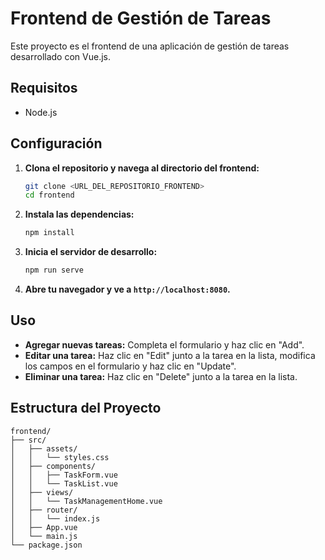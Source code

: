 # Frontend de Gestión de Tareas

Este proyecto es el frontend de una aplicación de gestión de tareas desarrollado con Vue.js.

## Requisitos

- Node.js

## Configuración

1. **Clona el repositorio y navega al directorio del frontend:**

    ```bash
    git clone <URL_DEL_REPOSITORIO_FRONTEND>
    cd frontend
    ```

2. **Instala las dependencias:**

    ```bash
    npm install
    ```

3. **Inicia el servidor de desarrollo:**

    ```bash
    npm run serve
    ```

4. **Abre tu navegador y ve a `http://localhost:8080`.**

## Uso

- **Agregar nuevas tareas:** Completa el formulario y haz clic en "Add".
- **Editar una tarea:** Haz clic en "Edit" junto a la tarea en la lista, modifica los campos en el formulario y haz clic en "Update".
- **Eliminar una tarea:** Haz clic en "Delete" junto a la tarea en la lista.

## Estructura del Proyecto

```plaintext
frontend/
├── src/
│   ├── assets/
│   │   └── styles.css
│   ├── components/
│   │   ├── TaskForm.vue
│   │   └── TaskList.vue
│   ├── views/
│   │   └── TaskManagementHome.vue
│   ├── router/
│   │   └── index.js
│   ├── App.vue
│   └── main.js
└── package.json